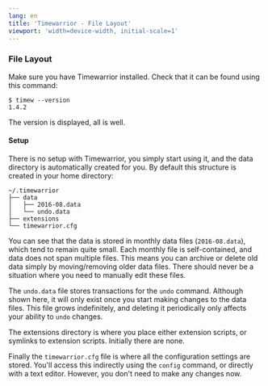 ```yaml
---
lang: en
title: 'Timewarrior - File Layout'
viewport: 'width=device-width, initial-scale=1'
---
```


### File Layout

Make sure you have Timewarrior installed.
Check that it can be found
using this command:

    $ timew --version
    1.4.2

The version is displayed, all is well.

#### Setup

There is no setup with Timewarrior, you simply start using it, and the
data directory is automatically created for you.
By default this
structure is created in your home directory:

    ~/.timewarrior
    ├── data
    │   ├── 2016-08.data
    │   └── undo.data
    ├── extensions
    └── timewarrior.cfg

You can see that the data is stored in monthly data files
(`2016-08.data`), which tend to remain quite small.
Each monthly file is
self-contained, and data does not span multiple files.
This means you
can archive or delete old data simply by moving/removing older data
files.
There should never be a situation where you need to manually edit
these files.

The `undo.data` file stores transactions for the `undo` command.
Although shown here, it will only exist once you start making changes to
the data files.
This file grows indefinitely, and deleting it
periodically only affects your ability to `undo` changes.

The extensions directory is where you place either extension scripts, or
symlinks to extension scripts.
Initially there are none.

Finally the `timewarrior.cfg` file is where all the configuration
settings are stored.
You\'ll access this indirectly using the `config`
command, or directly with a text editor.
However, you don\'t need to
make any changes now.
